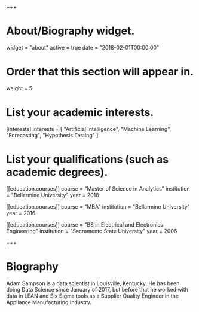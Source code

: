 +++
# About/Biography widget.
widget = "about"
active = true
date = "2018-02-01T00:00:00"

# Order that this section will appear in.
weight = 5

# List your academic interests.
[interests]
  interests = [
    "Artificial Intelligence",
    "Machine Learning",
    "Forecasting",
    "Hypothesis Testing"
  ]

# List your qualifications (such as academic degrees).
[[education.courses]]
  course = "Master of Science in Analytics"
  institution = "Bellarmine University"
  year = 2018

[[education.courses]]
  course = "MBA"
  institution = "Bellarmine University"
  year = 2016

[[education.courses]]
  course = "BS in Electrical and Electronics Engineering"
  institution = "Sacramento State University"
  year = 2006
 
+++

# Biography

Adam Sampson is a data scientist in Louisville, Kentucky. He has been doing Data Science since January of 2017, but before that he worked with data in LEAN and Six Sigma tools as a Supplier Quality Engineer in the Appliance Manufacturing Industry.  
